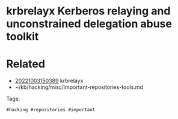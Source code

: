# krbrelayx Kerberos relaying and unconstrained delegation abuse toolkit

# Related

- [20221003150389](/zet/20221003150389/README.md) krbrelayx
- ~/kb/hacking/misc/important-repositories-tools.md

Tags:

    #hacking #repositories #important 
